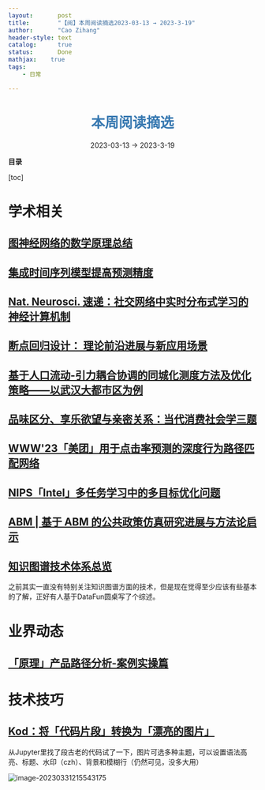 ```yaml
---
layout:       post
title:        "【阅】本周阅读摘选2023-03-13 → 2023-3-19"
author:       "Cao Zihang"
header-style: text
catalog:      true
status:		  Done
mathjax: 	true
tags:
    - 日常

---
```


# <center><font color="#3879B1">本周阅读摘选</font></center>

<center>2023-03-13 → 2023-3-19</center>

**目录**

[toc]

# 学术相关

## [图神经网络的数学原理总结](https://mp.weixin.qq.com/s/ehQURpAIjJIQ0MTKA-MTVA)



## [集成时间序列模型提高预测精度](https://mp.weixin.qq.com/s/9YuzKUxVKFWEX4o2-n5j7Q)



## [Nat. Neurosci. 速递：社交网络中实时分布式学习的神经计算机制](https://mp.weixin.qq.com/s/e8zWdnQ1lpAvWQ8QTxY-xQ)



## [断点回归设计： 理论前沿进展与新应用场景](https://mp.weixin.qq.com/s/OYhb-lqb4i2FcokgO2cAbw)



## [ 基于人口流动-引力耦合协调的同城化测度方法及优化策略——以武汉大都市区为例](https://mp.weixin.qq.com/s/jPT_bqWeeW4IkqlxKD-Uhg)



## [品味区分、享乐欲望与亲密关系：当代消费社会学三题](https://mp.weixin.qq.com/s/5uueUlg6ibr8UNXtwBn6Yg)



## [WWW'23「美团」用于点击率预测的深度行为路径匹配网络](https://mp.weixin.qq.com/s/xy4pWCYdv0W6LgG1Y6guWw)



## [NIPS「Intel」多任务学习中的多目标优化问题](https://mp.weixin.qq.com/s/BrNNIJMR58Esbl8nO9p0Vw)



## [ABM | 基于 ABM 的公共政策仿真研究进展与方法论启示](https://mp.weixin.qq.com/s/iLJ1ZVjERJv8fckVgTlHoA)



## [知识图谱技术体系总览](https://mp.weixin.qq.com/s/Xi4EYJ7eeuuDc92voeWZxQ)

之前其实一直没有特别关注知识图谱方面的技术，但是现在觉得至少应该有些基本的了解，正好有人基于DataFun圆桌写了个综述。



# 业界动态

## [「原理」产品路径分析-案例实操篇](https://mp.weixin.qq.com/s/YHG123u5AlPgmueXvbKm2A)



# 技术技巧

## [Kod：将「代码片段」转换为「漂亮的图片」](https://kod.so/)

从Jupyter里找了段古老的代码试了一下，图片可选多种主题，可以设置语法高亮、标题、水印（czh）、背景和模糊行（仍然可见，没多大用）

![image-20230331215543175](image-20230331215543175.png)

